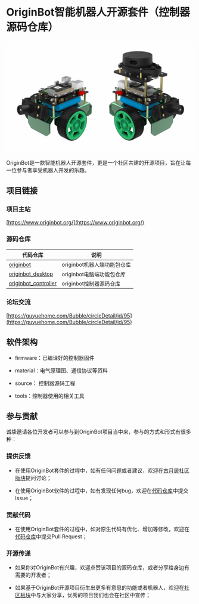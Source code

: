 # OriginBot智能机器人开源套件（控制器源码仓库）

![originbot](images/originbot.jpg)



OriginBot是一款智能机器人开源套件，更是一个社区共建的开源项目，旨在让每一位参与者享受机器人开发的乐趣。



## 项目链接

### 项目主站

[https://www.originbot.org/](https://www.originbot.org/)

### 源码仓库

| 代码仓库                                                         | 说明                        |
| ------------------------------------------------------------ | --------------------------- |
[originbot ](https://gitee.com/guyuehome/originbot) | originbot机器人端功能包仓库 |
[originbot_desktop](https://gitee.com/guyuehome/originbot_desktop) | originbot电脑端功能包仓库   |
[originbot_controller](https://gitee.com/guyuehome/originbot_controller) | originbot控制器源码仓库     |

### 论坛交流

[https://guyuehome.com/Bubble/circleDetail/id/95](https://guyuehome.com/Bubble/circleDetail/id/95)



## 软件架构

- firmware：已编译好的控制器固件

- material：电气原理图、通信协议等资料

- source： 控制器源码工程

- tools：控制器使用的相关工具

    


## 参与贡献

诚挚邀请各位开发者可以参与到OriginBot项目当中来，参与的方式和形式有很多种：



### **提供反馈**

- 在使用OriginBot套件的过程中，如有任何问题或者建议，欢迎在[古月居社区版块](https://guyuehome.com/Bubble/circleDetail/id/95)提问讨论；

- 在使用OriginBot软件的过程中，如有发现任何bug，欢迎在[代码仓库](https://gitee.com/guyuehome/originbot)中提交Issue；

  

### **贡献代码**

- 在使用OriginBot套件的过程中，如对原生代码有优化、增加等修改，欢迎在[代码仓库](https://gitee.com/guyuehome/originbot)中提交Pull Request；

  

### **开源传递**

- 如果你对OriginBot有兴趣，欢迎点赞该项目的源码仓库，或者分享给身边有需要的开发者；

- 如果基于OriginBot开源项目衍生出更多有意思的功能或者机器人，欢迎在[社区板块](https://guyuehome.com/Bubble/circleDetail/id/95)中与大家分享，优秀的项目我们也会在社区中宣传；
